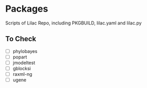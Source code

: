 # Packages
Scripts of Lilac Repo, including PKGBUILD, lilac.yaml and lilac.py

## To Check

- [ ] phylobayes
- [ ] popart
- [ ] jmodeltest
- [ ] gblocksi
- [ ] raxml-ng
- [ ] ugene

